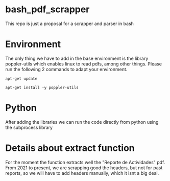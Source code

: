 # bash_pdf_scrapper
This repo is just a proposal for a scrapper and parser in bash

# Environment

The only thing we have to add in the base environment is the library poppler-utils which enables linux to read pdfs, among other things. Please run the following 2 commands to adapt your environment.

```
apt-get update

apt-get install -y poppler-utils
```

# Python

After adding the libraries we can run the code directly from python using the subprocess library

# Details about extract function

For the moment the function extracts well the "Reporte de Actividades" pdf. From 2021 to present, we are scrapping good the headers, but not for past reports, so we will have to add headers manually, which it isnt a big deal.
